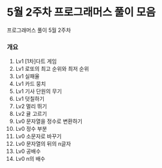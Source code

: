 # 5월 2주차 프로그래머스 풀이 모음
프로그래머스 풀이 5월 2주차

### 개요
1. Lv1 [1차]다트 게임
2. Lv1 로또의 최고 순위와 최저 순위
3. Lv1 실패율
4. Lv1 카드 뭉치
5. Lv1 기사 단원의 무기
6. Lv1 덧칠하기
7. Lv2 멀리 뛰기
8. Lv2 귤 고르기
9. Lv0 문자열을 정수로 변환하기
10. Lv0 정수 부분
11. Lv0 소문자로 바꾸기
12. Lv0 문자열의 뒤의 n글자
13. Lv0 공배수
14. Lv0 n의 배수
